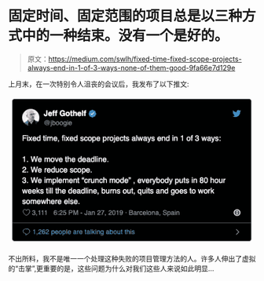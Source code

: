 # 固定时间、固定范围的项目总是以三种方式中的一种结束。没有一个是好的。

> 原文：<https://medium.com/swlh/fixed-time-fixed-scope-projects-always-end-in-1-of-3-ways-none-of-them-good-9fa66e7d129e>

上月末，在一次特别令人沮丧的会议后，我发布了以下推文:

![](img/862b80643cdb48750e0386722b07d915.png)

不出所料，我不是唯一一个处理这种失败的项目管理方法的人。许多人伸出了虚拟的“击掌”,更重要的是，这些问题为什么对我们这些人来说如此明显…